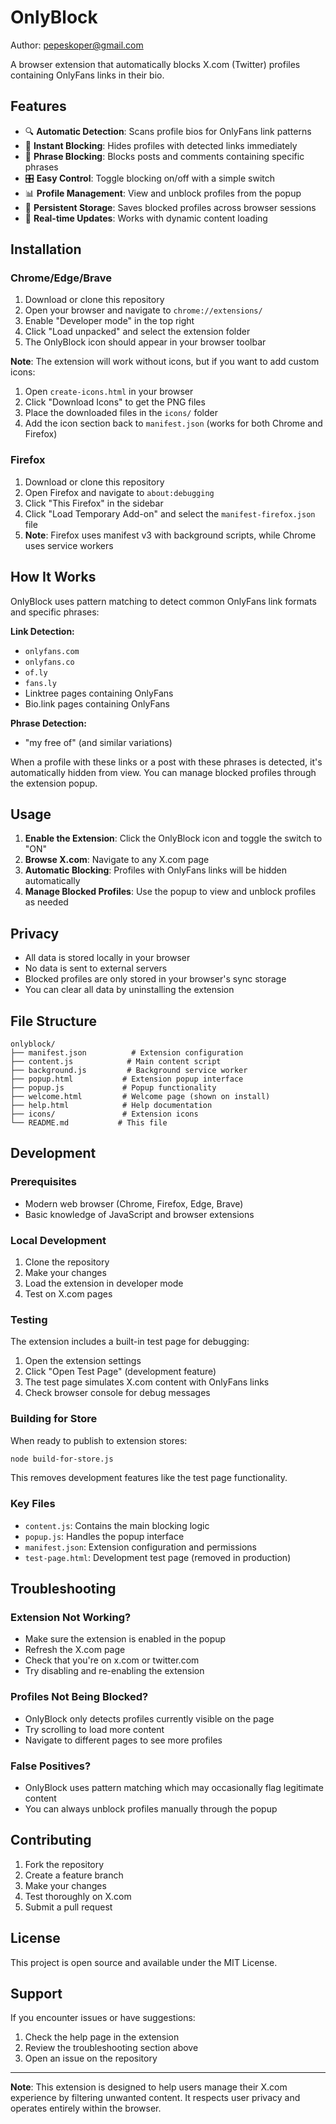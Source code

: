 # OnlyBlock

Author: pepeskoper@gmail.com

A browser extension that automatically blocks X.com (Twitter) profiles containing OnlyFans links in their bio.

## Features

- 🔍 **Automatic Detection**: Scans profile bios for OnlyFans link patterns
- 🚫 **Instant Blocking**: Hides profiles with detected links immediately
- 📝 **Phrase Blocking**: Blocks posts and comments containing specific phrases
- 🎛️ **Easy Control**: Toggle blocking on/off with a simple switch
- 📊 **Profile Management**: View and unblock profiles from the popup
- 💾 **Persistent Storage**: Saves blocked profiles across browser sessions
- 🔄 **Real-time Updates**: Works with dynamic content loading

## Installation

### Chrome/Edge/Brave
1. Download or clone this repository
2. Open your browser and navigate to `chrome://extensions/`
3. Enable "Developer mode" in the top right
4. Click "Load unpacked" and select the extension folder
5. The OnlyBlock icon should appear in your browser toolbar

**Note**: The extension will work without icons, but if you want to add custom icons:
1. Open `create-icons.html` in your browser
2. Click "Download Icons" to get the PNG files
3. Place the downloaded files in the `icons/` folder
4. Add the icon section back to `manifest.json` (works for both Chrome and Firefox)

### Firefox
1. Download or clone this repository
2. Open Firefox and navigate to `about:debugging`
3. Click "This Firefox" in the sidebar
4. Click "Load Temporary Add-on" and select the `manifest-firefox.json` file
5. **Note**: Firefox uses manifest v3 with background scripts, while Chrome uses service workers

## How It Works

OnlyBlock uses pattern matching to detect common OnlyFans link formats and specific phrases:

**Link Detection:**
- `onlyfans.com`
- `onlyfans.co`
- `of.ly`
- `fans.ly`
- Linktree pages containing OnlyFans
- Bio.link pages containing OnlyFans

**Phrase Detection:**
- "my free of" (and similar variations)

When a profile with these links or a post with these phrases is detected, it's automatically hidden from view. You can manage blocked profiles through the extension popup.

## Usage

1. **Enable the Extension**: Click the OnlyBlock icon and toggle the switch to "ON"
2. **Browse X.com**: Navigate to any X.com page
3. **Automatic Blocking**: Profiles with OnlyFans links will be hidden automatically
4. **Manage Blocked Profiles**: Use the popup to view and unblock profiles as needed

## Privacy

- All data is stored locally in your browser
- No data is sent to external servers
- Blocked profiles are only stored in your browser's sync storage
- You can clear all data by uninstalling the extension

## File Structure

```
onlyblock/
├── manifest.json          # Extension configuration
├── content.js            # Main content script
├── background.js         # Background service worker
├── popup.html           # Extension popup interface
├── popup.js             # Popup functionality
├── welcome.html         # Welcome page (shown on install)
├── help.html            # Help documentation
├── icons/               # Extension icons
└── README.md           # This file
```

## Development

### Prerequisites
- Modern web browser (Chrome, Firefox, Edge, Brave)
- Basic knowledge of JavaScript and browser extensions

### Local Development
1. Clone the repository
2. Make your changes
3. Load the extension in developer mode
4. Test on X.com pages

### Testing
The extension includes a built-in test page for debugging:
1. Open the extension settings
2. Click "Open Test Page" (development feature)
3. The test page simulates X.com content with OnlyFans links
4. Check browser console for debug messages

### Building for Store
When ready to publish to extension stores:
```bash
node build-for-store.js
```
This removes development features like the test page functionality.

### Key Files
- `content.js`: Contains the main blocking logic
- `popup.js`: Handles the popup interface
- `manifest.json`: Extension configuration and permissions
- `test-page.html`: Development test page (removed in production)

## Troubleshooting

### Extension Not Working?
- Make sure the extension is enabled in the popup
- Refresh the X.com page
- Check that you're on x.com or twitter.com
- Try disabling and re-enabling the extension

### Profiles Not Being Blocked?
- OnlyBlock only detects profiles currently visible on the page
- Try scrolling to load more content
- Navigate to different pages to see more profiles

### False Positives?
- OnlyBlock uses pattern matching which may occasionally flag legitimate content
- You can always unblock profiles manually through the popup

## Contributing

1. Fork the repository
2. Create a feature branch
3. Make your changes
4. Test thoroughly on X.com
5. Submit a pull request

## License

This project is open source and available under the MIT License.

## Support

If you encounter issues or have suggestions:
1. Check the help page in the extension
2. Review the troubleshooting section above
3. Open an issue on the repository

---

**Note**: This extension is designed to help users manage their X.com experience by filtering unwanted content. It respects user privacy and operates entirely within the browser. 